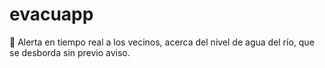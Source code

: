 # evacuapp
:vertical_traffic_light: Alerta en tiempo real a los vecinos, acerca del nivel de agua del río, que se desborda sin previo aviso.
